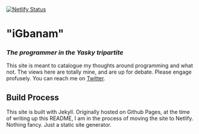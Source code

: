 [![Netlify Status](https://api.netlify.com/api/v1/badges/0046d899-c22a-4cb6-8899-8bd680d591cf/deploy-status)](https://app.netlify.com/sites/igbanam/deploys)

# "iGbanam"
### _The programmer in the Yasky tripartite_

This site is meant to catalogue my thoughts around programming and what not. The views here are totally mine, and are up for debate. Please engage profusely. You can reach me on [Twitter][1].

## Build Process
This site is built with Jekyll. Originally hosted on Github Pages, at the time of writing up this README, I am in the process of moving the site to Netlify. Nothing fancy. Just a static site generator.

  [1]: https://twitter.com/yaasky
